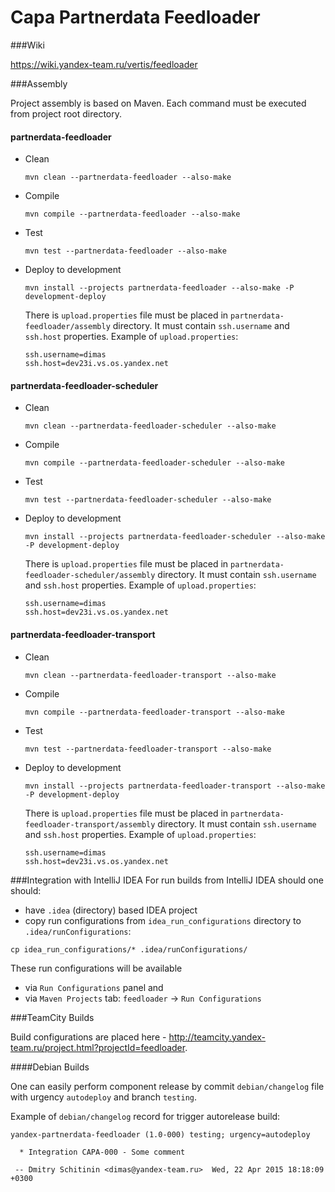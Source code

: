 Capa Partnerdata Feedloader
===


###Wiki

https://wiki.yandex-team.ru/vertis/feedloader




###Assembly

Project assembly is based on Maven.
Each command must be executed from project root directory.

#### partnerdata-feedloader
  * Clean 
    
    `mvn clean --partnerdata-feedloader --also-make`
  * Compile
    
    `mvn compile --partnerdata-feedloader --also-make`
  * Test
    
    `mvn test --partnerdata-feedloader --also-make`
  * Deploy to development
    
    `mvn install --projects partnerdata-feedloader --also-make -P development-deploy`
        
    There is `upload.properties` file must be placed in `partnerdata-feedloader/assembly` directory.
    It must contain `ssh.username` and `ssh.host` properties. Example of `upload.properties`:
    
    ```
    ssh.username=dimas
    ssh.host=dev23i.vs.os.yandex.net
    ```
         
#### partnerdata-feedloader-scheduler
  * Clean 
    
    `mvn clean --partnerdata-feedloader-scheduler --also-make`
  * Compile
    
    `mvn compile --partnerdata-feedloader-scheduler --also-make`
  * Test
    
    `mvn test --partnerdata-feedloader-scheduler --also-make`
  * Deploy to development
    
    `mvn install --projects partnerdata-feedloader-scheduler --also-make -P development-deploy`
        
    There is `upload.properties` file must be placed in `partnerdata-feedloader-scheduler/assembly` directory.
    It must contain `ssh.username` and `ssh.host` properties. Example of `upload.properties`:
    
    ```
    ssh.username=dimas
    ssh.host=dev23i.vs.os.yandex.net
    ```
    
#### partnerdata-feedloader-transport
  * Clean 
    
    `mvn clean --partnerdata-feedloader-transport --also-make`
  * Compile
    
    `mvn compile --partnerdata-feedloader-transport --also-make`
  * Test
    
    `mvn test --partnerdata-feedloader-transport --also-make`
  * Deploy to development
    
    `mvn install --projects partnerdata-feedloader-transport --also-make -P development-deploy`
        
    There is `upload.properties` file must be placed in `partnerdata-feedloader-transport/assembly` directory.
    It must contain `ssh.username` and `ssh.host` properties. Example of `upload.properties`:
    
    ```
    ssh.username=dimas
    ssh.host=dev23i.vs.os.yandex.net
    ```


###Integration with IntelliJ IDEA
For run builds from IntelliJ IDEA should one should:
  * have `.idea` (directory) based IDEA project
  * copy run configurations from `idea_run_configurations` directory to `.idea/runConfigurations`:
  ```
  cp idea_run_configurations/* .idea/runConfigurations/
  ```

These run configurations will be available 
  - via `Run Configurations` panel and 
  - via `Maven Projects` tab: `feedloader` -> `Run Configurations`
  

###TeamCity Builds

Build configurations are placed here - http://teamcity.yandex-team.ru/project.html?projectId=feedloader.

####Debian Builds

One can easily perform component release by commit `debian/changelog` file with urgency `autodeploy` and branch `testing`.

Example of `debian/changelog` record for trigger autorelease build:

```
yandex-partnerdata-feedloader (1.0-000) testing; urgency=autodeploy

  * Integration CAPA-000 - Some comment 

 -- Dmitry Schitinin <dimas@yandex-team.ru>  Wed, 22 Apr 2015 18:18:09 +0300
```
